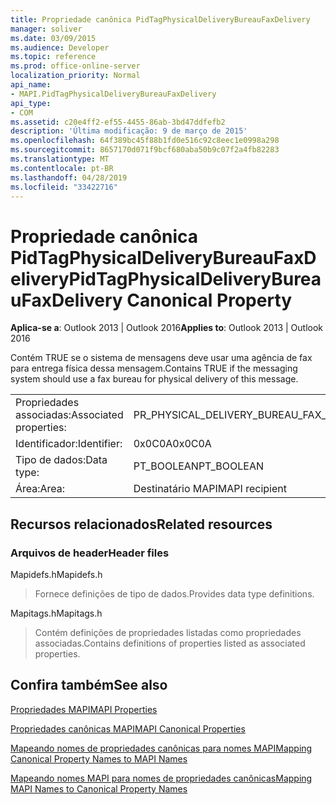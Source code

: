 ```yaml
---
title: Propriedade canônica PidTagPhysicalDeliveryBureauFaxDelivery
manager: soliver
ms.date: 03/09/2015
ms.audience: Developer
ms.topic: reference
ms.prod: office-online-server
localization_priority: Normal
api_name:
- MAPI.PidTagPhysicalDeliveryBureauFaxDelivery
api_type:
- COM
ms.assetid: c20e4ff2-ef55-4455-86ab-3bd47ddfefb2
description: 'Última modificação: 9 de março de 2015'
ms.openlocfilehash: 64f389bc45f88b1fd0e516c92c8eec1e0998a298
ms.sourcegitcommit: 8657170d071f9bcf680aba50b9c07f2a4fb82283
ms.translationtype: MT
ms.contentlocale: pt-BR
ms.lasthandoff: 04/28/2019
ms.locfileid: "33422716"
---
```

# <a name="pidtagphysicaldeliverybureaufaxdelivery-canonical-property"></a><span data-ttu-id="fc7ab-103">Propriedade canônica PidTagPhysicalDeliveryBureauFaxDelivery</span><span class="sxs-lookup"><span data-stu-id="fc7ab-103">PidTagPhysicalDeliveryBureauFaxDelivery Canonical Property</span></span>

  
  
<span data-ttu-id="fc7ab-104">**Aplica-se a**: Outlook 2013 | Outlook 2016</span><span class="sxs-lookup"><span data-stu-id="fc7ab-104">**Applies to**: Outlook 2013 | Outlook 2016</span></span> 
  
<span data-ttu-id="fc7ab-105">Contém TRUE se o sistema de mensagens deve usar uma agência de fax para entrega física dessa mensagem.</span><span class="sxs-lookup"><span data-stu-id="fc7ab-105">Contains TRUE if the messaging system should use a fax bureau for physical delivery of this message.</span></span>
  
|||
|:-----|:-----|
|<span data-ttu-id="fc7ab-106">Propriedades associadas:</span><span class="sxs-lookup"><span data-stu-id="fc7ab-106">Associated properties:</span></span>  <br/> |<span data-ttu-id="fc7ab-107">PR_PHYSICAL_DELIVERY_BUREAU_FAX_DELIVERY</span><span class="sxs-lookup"><span data-stu-id="fc7ab-107">PR_PHYSICAL_DELIVERY_BUREAU_FAX_DELIVERY</span></span>  <br/> |
|<span data-ttu-id="fc7ab-108">Identificador:</span><span class="sxs-lookup"><span data-stu-id="fc7ab-108">Identifier:</span></span>  <br/> |<span data-ttu-id="fc7ab-109">0x0C0A</span><span class="sxs-lookup"><span data-stu-id="fc7ab-109">0x0C0A</span></span>  <br/> |
|<span data-ttu-id="fc7ab-110">Tipo de dados:</span><span class="sxs-lookup"><span data-stu-id="fc7ab-110">Data type:</span></span>  <br/> |<span data-ttu-id="fc7ab-111">PT_BOOLEAN</span><span class="sxs-lookup"><span data-stu-id="fc7ab-111">PT_BOOLEAN</span></span>  <br/> |
|<span data-ttu-id="fc7ab-112">Área:</span><span class="sxs-lookup"><span data-stu-id="fc7ab-112">Area:</span></span>  <br/> |<span data-ttu-id="fc7ab-113">Destinatário MAPI</span><span class="sxs-lookup"><span data-stu-id="fc7ab-113">MAPI recipient</span></span>  <br/> |
   
## <a name="related-resources"></a><span data-ttu-id="fc7ab-114">Recursos relacionados</span><span class="sxs-lookup"><span data-stu-id="fc7ab-114">Related resources</span></span>

### <a name="header-files"></a><span data-ttu-id="fc7ab-115">Arquivos de header</span><span class="sxs-lookup"><span data-stu-id="fc7ab-115">Header files</span></span>

<span data-ttu-id="fc7ab-116">Mapidefs.h</span><span class="sxs-lookup"><span data-stu-id="fc7ab-116">Mapidefs.h</span></span>
  
> <span data-ttu-id="fc7ab-117">Fornece definições de tipo de dados.</span><span class="sxs-lookup"><span data-stu-id="fc7ab-117">Provides data type definitions.</span></span>
    
<span data-ttu-id="fc7ab-118">Mapitags.h</span><span class="sxs-lookup"><span data-stu-id="fc7ab-118">Mapitags.h</span></span>
  
> <span data-ttu-id="fc7ab-119">Contém definições de propriedades listadas como propriedades associadas.</span><span class="sxs-lookup"><span data-stu-id="fc7ab-119">Contains definitions of properties listed as associated properties.</span></span>
    
## <a name="see-also"></a><span data-ttu-id="fc7ab-120">Confira também</span><span class="sxs-lookup"><span data-stu-id="fc7ab-120">See also</span></span>



[<span data-ttu-id="fc7ab-121">Propriedades MAPI</span><span class="sxs-lookup"><span data-stu-id="fc7ab-121">MAPI Properties</span></span>](mapi-properties.md)
  
[<span data-ttu-id="fc7ab-122">Propriedades canônicas MAPI</span><span class="sxs-lookup"><span data-stu-id="fc7ab-122">MAPI Canonical Properties</span></span>](mapi-canonical-properties.md)
  
[<span data-ttu-id="fc7ab-123">Mapeando nomes de propriedades canônicas para nomes MAPI</span><span class="sxs-lookup"><span data-stu-id="fc7ab-123">Mapping Canonical Property Names to MAPI Names</span></span>](mapping-canonical-property-names-to-mapi-names.md)
  
[<span data-ttu-id="fc7ab-124">Mapeando nomes MAPI para nomes de propriedades canônicas</span><span class="sxs-lookup"><span data-stu-id="fc7ab-124">Mapping MAPI Names to Canonical Property Names</span></span>](mapping-mapi-names-to-canonical-property-names.md)

